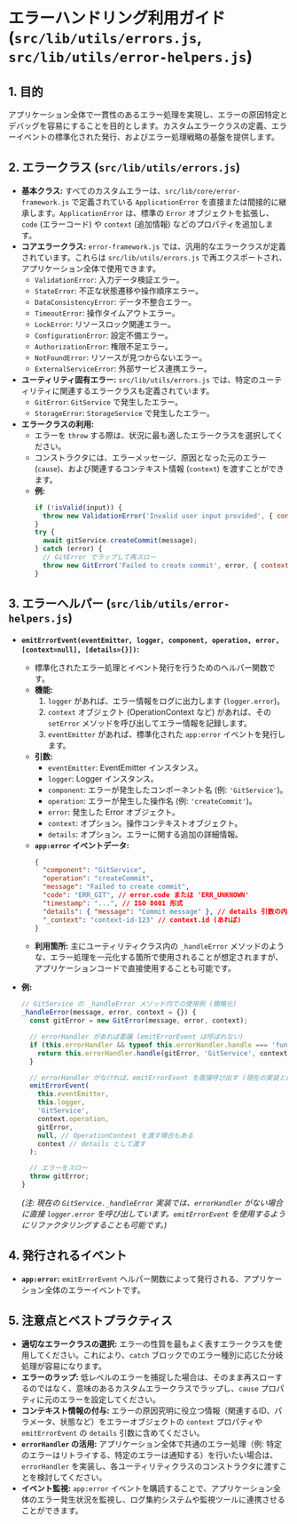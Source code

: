 # エラーハンドリング利用ガイド (`src/lib/utils/errors.js`, `src/lib/utils/error-helpers.js`)

## 1. 目的

アプリケーション全体で一貫性のあるエラー処理を実現し、エラーの原因特定とデバッグを容易にすることを目的とします。カスタムエラークラスの定義、エラーイベントの標準化された発行、およびエラー処理戦略の基盤を提供します。

## 2. エラークラス (`src/lib/utils/errors.js`)

*   **基本クラス:** すべてのカスタムエラーは、`src/lib/core/error-framework.js` で定義されている `ApplicationError` を直接または間接的に継承します。`ApplicationError` は、標準の `Error` オブジェクトを拡張し、`code` (エラーコード) や `context` (追加情報) などのプロパティを追加します。
*   **コアエラークラス:** `error-framework.js` では、汎用的なエラークラスが定義されています。これらは `src/lib/utils/errors.js` で再エクスポートされ、アプリケーション全体で使用できます。
    *   `ValidationError`: 入力データ検証エラー。
    *   `StateError`: 不正な状態遷移や操作順序エラー。
    *   `DataConsistencyError`: データ不整合エラー。
    *   `TimeoutError`: 操作タイムアウトエラー。
    *   `LockError`: リソースロック関連エラー。
    *   `ConfigurationError`: 設定不備エラー。
    *   `AuthorizationError`: 権限不足エラー。
    *   `NotFoundError`: リソースが見つからないエラー。
    *   `ExternalServiceError`: 外部サービス連携エラー。
*   **ユーティリティ固有エラー:** `src/lib/utils/errors.js` では、特定のユーティリティに関連するエラークラスも定義されています。
    *   `GitError`: `GitService` で発生したエラー。
    *   `StorageError`: `StorageService` で発生したエラー。
*   **エラークラスの利用:**
    *   エラーを `throw` する際は、状況に最も適したエラークラスを選択してください。
    *   コンストラクタには、エラーメッセージ、原因となった元のエラー (`cause`)、および関連するコンテキスト情報 (`context`) を渡すことができます。
    *   **例:**
        ```javascript
        if (!isValid(input)) {
          throw new ValidationError('Invalid user input provided', { context: { field: 'email' } });
        }
        try {
          await gitService.createCommit(message);
        } catch (error) {
          // GitError でラップして再スロー
          throw new GitError('Failed to create commit', error, { context: { message } });
        }
        ```

## 3. エラーヘルパー (`src/lib/utils/error-helpers.js`)

*   **`emitErrorEvent(eventEmitter, logger, component, operation, error, [context=null], [details={}])`:**
    *   標準化されたエラー処理とイベント発行を行うためのヘルパー関数です。
    *   **機能:**
        1.  `logger` があれば、エラー情報をログに出力します (`logger.error`)。
        2.  `context` オブジェクト (OperationContext など) があれば、その `setError` メソッドを呼び出してエラー情報を記録します。
        3.  `eventEmitter` があれば、標準化された `app:error` イベントを発行します。
    *   **引数:**
        *   `eventEmitter`: EventEmitter インスタンス。
        *   `logger`: Logger インスタンス。
        *   `component`: エラーが発生したコンポーネント名 (例: `'GitService'`)。
        *   `operation`: エラーが発生した操作名 (例: `'createCommit'`)。
        *   `error`: 発生した Error オブジェクト。
        *   `context`: オプション。操作コンテキストオブジェクト。
        *   `details`: オプション。エラーに関する追加の詳細情報。
    *   **`app:error` イベントデータ:**
        ```json
        {
          "component": "GitService",
          "operation": "createCommit",
          "message": "Failed to create commit",
          "code": "ERR_GIT", // error.code または 'ERR_UNKNOWN'
          "timestamp": "...", // ISO 8601 形式
          "details": { "message": "Commit message" }, // details 引数の内容
          "_context": "context-id-123" // context.id (あれば)
        }
        ```
    *   **利用箇所:** 主にユーティリティクラス内の `_handleError` メソッドのような、エラー処理を一元化する箇所で使用されることが想定されますが、アプリケーションコードで直接使用することも可能です。

*   **例:**
    ```javascript
    // GitService の _handleError メソッド内での使用例 (簡略化)
    _handleError(message, error, context = {}) {
      const gitError = new GitError(message, error, context);

      // errorHandler があれば委譲 (emitErrorEvent は呼ばれない)
      if (this.errorHandler && typeof this.errorHandler.handle === 'function') {
        return this.errorHandler.handle(gitError, 'GitService', context.operation, context);
      }

      // errorHandler がなければ、emitErrorEvent を直接呼び出す (現在の実装とは異なるが、ヘルパーの意図を示す例)
      emitErrorEvent(
        this.eventEmitter,
        this.logger,
        'GitService',
        context.operation,
        gitError,
        null, // OperationContext を渡す場合もある
        context // details として渡す
      );

      // エラーをスロー
      throw gitError;
    }
    ```
    *(注: 現在の `GitService._handleError` 実装では、`errorHandler` がない場合に直接 `logger.error` を呼び出しています。`emitErrorEvent` を使用するようにリファクタリングすることも可能です。)*

## 4. 発行されるイベント

*   **`app:error`:** `emitErrorEvent` ヘルパー関数によって発行される、アプリケーション全体のエラーイベントです。

## 5. 注意点とベストプラクティス

*   **適切なエラークラスの選択:** エラーの性質を最もよく表すエラークラスを使用してください。これにより、`catch` ブロックでのエラー種別に応じた分岐処理が容易になります。
*   **エラーのラップ:** 低レベルのエラーを捕捉した場合は、そのまま再スローするのではなく、意味のあるカスタムエラークラスでラップし、`cause` プロパティに元のエラーを設定してください。
*   **コンテキスト情報の付与:** エラーの原因究明に役立つ情報（関連するID、パラメータ、状態など）をエラーオブジェクトの `context` プロパティや `emitErrorEvent` の `details` 引数に含めてください。
*   **`errorHandler` の活用:** アプリケーション全体で共通のエラー処理（例: 特定のエラーはリトライする、特定のエラーは通知する）を行いたい場合は、`errorHandler` を実装し、各ユーティリティクラスのコンストラクタに渡すことを検討してください。
*   **イベント監視:** `app:error` イベントを購読することで、アプリケーション全体のエラー発生状況を監視し、ログ集約システムや監視ツールに連携させることができます。